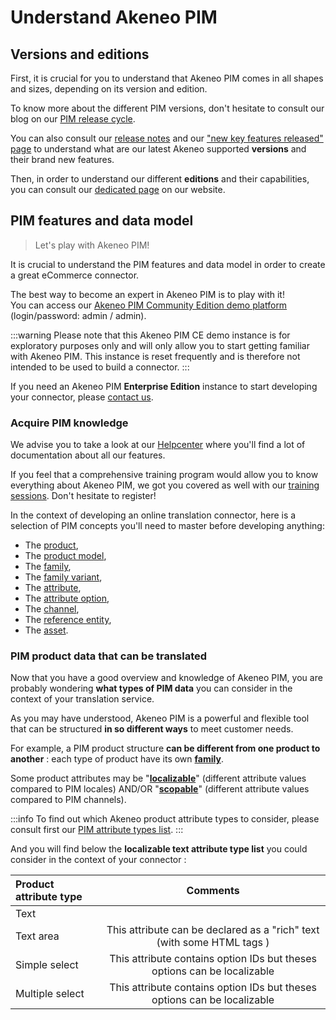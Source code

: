 # Understand Akeneo PIM

## Versions and editions

First, it is crucial for you to understand that Akeneo PIM comes in all shapes and sizes, depending on its version and edition.

To know more about the different PIM versions, don't hesitate to consult our blog on our [PIM release cycle](https://www.akeneo.com/blog/akeneo-introduces-a-simpler-product-release-cycle/).

You can also consult our [release notes](https://www.akeneo.com/release-notes/) and our ["new key features released" page](https://help.akeneo.com/pim/serenity/whats-new.html) to understand what are our latest Akeneo supported **versions** and their brand new features.

Then, in order to understand our different **editions** and their capabilities, you can consult our [dedicated page](https://www.akeneo.com/compare-editions/) on our website.

## PIM features and data model

>Let's play with Akeneo PIM!

It is crucial to understand the PIM features and data model in order to create a great eCommerce connector.

The best way to become an expert in Akeneo PIM is to play with it!  
You can access our [Akeneo PIM Community Edition demo platform](https://demo.akeneo.com) (login/password: admin / admin).

:::warning
Please note that this Akeneo PIM CE demo instance is for exploratory purposes only and will only allow you to start getting familiar with Akeneo PIM. This instance is reset frequently and is therefore not intended to be used to build a connector.
:::

If you need an Akeneo PIM **Enterprise Edition** instance to start developing your connector, please [contact us](https://www.akeneo.com/contact/).

### Acquire PIM knowledge

We advise you to take a look at our [Helpcenter](https://help.akeneo.com/pim/index.html) where you'll find a lot of documentation about all our features.

If you feel that a comprehensive training program would allow you to know everything about Akeneo PIM, we got you covered as well with our [training sessions](https://www.akeneo.com/training/). Don't hesitate to register!

In the context of developing an online translation connector, here is a selection of PIM concepts you'll need to master before developing anything:
- The [product](/concepts/products.html#product),
- The [product model](/concepts/products.html#product-model),
- The [family](/concepts/catalog-structure.html#family),
- The [family variant](/concepts/catalog-structure.html#family-variant),
- The [attribute](/concepts/catalog-structure.html#attribute),
- The [attribute option](/concepts/catalog-structure.html#attribute-option),
- The [channel](/concepts/target-market-settings.html#channel),
- The [reference entity](/concepts/reference-entities.html),
- The [asset](/concepts/asset-manager.html).

### PIM product data that can be translated

Now that you have a good overview and knowledge of Akeneo PIM, you are probably wondering **what types of PIM data** you can consider in the context of your translation service.

As you may have understood, Akeneo PIM is a powerful and flexible tool that can be structured **in so different ways** to meet customer needs.

For example, a PIM product structure **can be different from one product to another** : each type of product have its own [**family**](https://help.akeneo.com/pim/serenity/articles/what-is-a-family.html#mainContent).

Some product attributes may be "[**localizable**](https://help.akeneo.com/pim/serenity/articles/what-is-an-attribute.html#specific-properties-of-attributes)" (different attribute values compared to PIM locales) AND/OR "[**scopable**](https://help.akeneo.com/pim/serenity/articles/what-is-an-attribute.html#specific-properties-of-attributes)" (different attribute values compared to PIM channels).

:::info
To find out which Akeneo product attribute types to consider, please consult first our [PIM attribute types list](https://help.akeneo.com/pim/serenity/articles/what-is-an-attribute.html#akeneo-attribute-types).
:::

And you will find below the **localizable text attribute type list** you could consider in the context of your connector :

|  Product attribute type  |        Comments     |  
| :----------------------- | :-----------------: |  
| Text                     |                     |
| Text area                | This attribute can be declared as a "rich" text (with some HTML tags )     |
| Simple select            | This attribute contains option IDs but theses options can be localizable |
| Multiple select          | This attribute contains option IDs but theses options can be localizable |

